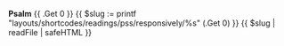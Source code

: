 **Psalm** {{ .Get 0 }}
{{ $slug := printf "layouts/shortcodes/readings/pss/responsively/%s" (.Get 0) }}
{{ $slug | readFile | safeHTML }}
